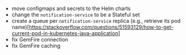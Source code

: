 - move configmaps and secrets to the Helm charts
- change the `notification-service` to be a Stateful set
- create a queue per `notification-service` replica (e.g., retrieve its pod name)[https://stackoverflow.com/questions/51593129/how-to-get-current-pod-in-kubernetes-java-application]
- fix GemFire connection
- fix GemFire caching

